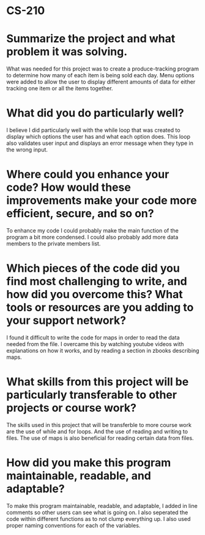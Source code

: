 # CS-210
# Summarize the project and what problem it was solving.
What was needed for this project was to create a produce-tracking program to determine how many of each item is being sold each day. Menu options were added to allow the user to display different amounts of data for either tracking one item or all the items together. 
# What did you do particularly well?
I believe I did particularly well with the while loop that was created to display which options the user has and what each option does. This loop also validates user input and displays an error message when they type in the wrong input.
# Where could you enhance your code? How would these improvements make your code more efficient, secure, and so on?
To enhance my code I could probably make the main function of the program a bit more condensed. I could also probably add more data members to the private members list.
# Which pieces of the code did you find most challenging to write, and how did you overcome this? What tools or resources are you adding to your support network?
I found it difficult to write the code for maps in order to read the data needed from the file. I overcame this by watching youtube videos with explanations on how it works, and by reading a section in zbooks describing maps. 
# What skills from this project will be particularly transferable to other projects or course work?
The skills used in this project that will be transferble to more course work are the use of while and for loops. And the use of reading and writing to files. The use of maps is also beneficial for reading certain data from files.
# How did you make this program maintainable, readable, and adaptable?
To make this program maintainable, readable, and adaptable, I added in line comments so other users can see what is going on. I also seperated the code within different functions as to not clump everything up. I also used proper naming conventions for each of the variables.
